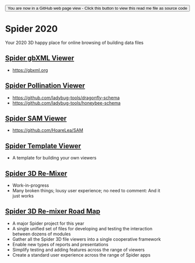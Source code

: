 <span style=display:none; >[You are now in a GitHub source code view - click this link to view Read Me file as a web page]( https://ladybug-tools.github.io/spider-2020/ "View file as a web page." ) </span>

<div><input type=button onclick=window.location.href="https://github.com/ladybug-tools/spider-2020";
value='You are now in a GitHub web page view - Click this button to view this read me file as source code' ></div>

# Spider 2020

Your 2020 3D happy place for online browsing of building data files

## [Spider gbXML Viewer]( https://ladybug.tools/spider-2020/spider-gbxml-viewer/)

* https://gbxml.org

## [Spider Pollination Viewer]( https://ladybug.tools/spider-2020/spider-pollination-viewer/)

* https://github.com/ladybug-tools/dragonfly-schema
* https://github.com/ladybug-tools/honeybee-schema

## [Spider SAM Viewer]( https://ladybug.tools/spider-2020/spider-sam-viewer/)

* https://github.com/HoareLea/SAM

## [Spider Template Viewer]( https://ladybug.tools/spider-2020/spider-template-viewer/)

* A template for building your own viewers

## [Spider 3D Re-Mixer]( https://www.ladybug.tools/spider-2020/spider-3d-remixer/ )

* Work-in-progress
* Many broken things; lousy user experience; no need to comment: And it just works


## [Spider 3D Re-mixer Road Map]( https://www.ladybug.tools/spider-2020/#spider-3d-remixer-roadmap.md )


* A major Spider project for this year
* A single unified set of files for developing and testing the interaction between dozens of modules
* Gather all the Spider 3D file viewers into a single cooperative framework
* Enable new types of reports and presentations
* Simplify testing and adding features across the range of viewers
* Create a standard user experience across the range of Spider apps
